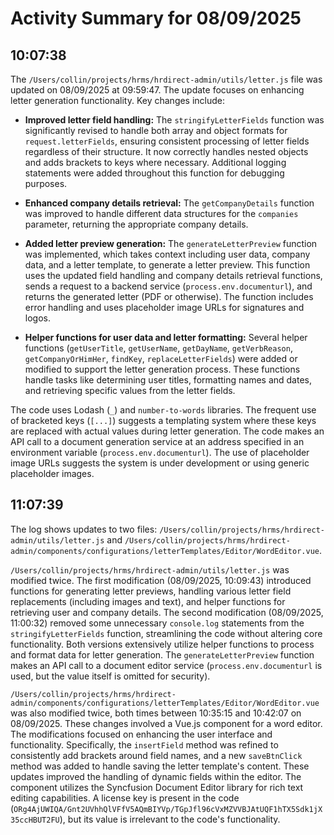 # Activity Summary for 08/09/2025

## 10:07:38
The `/Users/collin/projects/hrms/hrdirect-admin/utils/letter.js` file was updated on 08/09/2025 at 09:59:47.  The update focuses on enhancing letter generation functionality.  Key changes include:

* **Improved letter field handling:** The `stringifyLetterFields` function was significantly revised to handle both array and object formats for `request.letterFields`, ensuring consistent processing of letter fields regardless of their structure.  It now correctly handles nested objects and adds brackets to keys where necessary.  Additional logging statements were added throughout this function for debugging purposes.

* **Enhanced company details retrieval:** The `getCompanyDetails` function was improved to handle different data structures for the `companies` parameter, returning the appropriate company details.

* **Added letter preview generation:** The `generateLetterPreview` function was implemented, which takes context including user data, company data, and a letter template, to generate a letter preview. This function uses the updated field handling and company details retrieval functions, sends a request to a backend service (`process.env.documenturl`), and returns the generated letter (PDF or otherwise).  The function includes error handling and uses placeholder image URLs for signatures and logos.

* **Helper functions for user data and letter formatting:** Several helper functions (`getUserTitle`, `getUserName`, `getDayName`, `getVerbReason`, `getCompanyOrHimHer`, `findKey`, `replaceLetterFields`) were added or modified to support the letter generation process. These functions handle tasks like determining user titles, formatting names and dates, and retrieving specific values from the letter fields.


The code uses Lodash (`_`) and `number-to-words` libraries.  The frequent use of bracketed keys (`[...]`) suggests a templating system where these keys are replaced with actual values during letter generation.  The code makes an API call to a document generation service at an address specified in an environment variable (`process.env.documenturl`).  The use of placeholder image URLs suggests the system is under development or using generic placeholder images.


## 11:07:39
The log shows updates to two files: `/Users/collin/projects/hrms/hrdirect-admin/utils/letter.js` and `/Users/collin/projects/hrms/hrdirect-admin/components/configurations/letterTemplates/Editor/WordEditor.vue`.

`/Users/collin/projects/hrms/hrdirect-admin/utils/letter.js` was modified twice. The first modification (08/09/2025, 10:09:43)  introduced functions for generating letter previews,  handling various letter field replacements (including images and text),  and helper functions for retrieving user and company details.  The second modification (08/09/2025, 11:00:32)  removed some unnecessary `console.log` statements from the `stringifyLetterFields` function, streamlining the code without altering core functionality.  Both versions extensively utilize helper functions to process and format data for letter generation.  The `generateLetterPreview` function makes an API call to a document editor service (`process.env.documenturl` is used, but the value itself is omitted for security).

`/Users/collin/projects/hrms/hrdirect-admin/components/configurations/letterTemplates/Editor/WordEditor.vue` was also modified twice, both times between 10:35:15 and 10:42:07 on 08/09/2025.  These changes involved a Vue.js component for a word editor.  The modifications focused on enhancing the user interface and functionality.  Specifically, the `insertField` method was refined to consistently add brackets around field names, and a new `saveBtnClick` method was added to handle saving the letter template's content.  These updates improved the handling of dynamic fields within the editor.  The component utilizes the Syncfusion Document Editor library for rich text editing capabilities.  A license key is present in the code (`ORg4AjUWIQA/Gnt2UVhhQlVFfV5AQmBIYVp/TGpJfl96cVxMZVVBJAtUQF1hTX5Sdk1jX35ccHBUT2FU`), but its value is irrelevant to the code's functionality.
